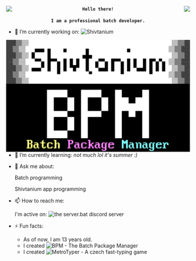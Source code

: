 <div>
  <img align="right" src="https://github-readme-stats.vercel.app/api/top-langs/?username=Shivter14&layout=compact&count_private=true&langs_count=8&hide_border=true&theme=dark">
  <img align="left" src="https://komarev.com/ghpvc/?username=Shivter14&style=for-the-badge">
  <div align="center"><b>
    
    Hello there!
    
    I am a professional batch developer.
  </b></div>
</div>


- 🔭 I’m currently working on: ![Shivtanium](https://github.com/Shivter14/Shivtanium)
  
<img align="right" width=512 src="https://raw.githubusercontent.com/Shivter14/Shivtanium/main/Shivtanium.png">
<img align="right" width=512 src="https://github.com/Shivter14/BPM/blob/main/BPM.png">

- 🌱 I’m currently learning: *not much lol it's summer :)*
- 💬 Ask me about:

  Batch programming

  Shivtanium app programming

- 📫 How to reach me:

  I'm active on: ![the server.bat discord server](https://discord.gg/cQNj5C3wtS)

- ⚡ Fun facts:
  - As of now, I am 13 years old.
  - I created ![BPM - The Batch Package Manager](https://github.com/Shivter14/BPM)
  - I created ![MetroTyper - A czech fast-typing game](https://github.com/Shivter14/MetroTyper)
